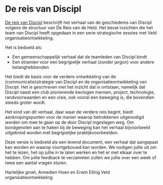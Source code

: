 # De reis van Discipl

[De reis van Discipl](https://erwinelling.github.io/Discipl) beschrijft het verhaal van de geschiedenis van Discipl volgens de structuur van De Reis van de Held. Het bevat inzichten die het team van Discipl heeft opgedaan in een serie strategische sessies met Veld organisatieontwikkeling.

Het is bedoeld als:
* Een gemeenschappelijk verhaal dat de teamleden van Discipl bindt
* Een stramien voor  een begrijpelijk verhaal (zonder jargon) voor andere belanghebbenden

Het biedt de basis voor de verdere ontwikkeling van de (communicatie)strategie van Discipl en de organisatieontwikkeling van Discipl. Het is geschreven met het inzicht dat is ontstaan, namelijk dat Discipl naast een club pionierende bevlogen mensen, project, technologie, randvoorwaarden en een visie, ook vooral een beweging is, die bovendien steeds groter wordt.

Het eind van dit verhaal, daar waar de verdere reis begint, biedt aanknopingspunten voor de manier waarop betrokkenen uitgenodigd worden om mee te gaan op de door Discipl ingeslagen weg. Om bondgenoten aan te haken bij de beweging kan het verhaal bijvoorbeeld uitgebreid worden met begrijpelijke praktijkvoorbeelden.

Deze versie is bedoeld als een levend document, een verhaal dat aangepast kan worden en waarop voortgebouwd kan worden. We nodigen jullie uit om het te lezen, het op jullie in te laten werken en het er met elkaar over te hebben. Om jullie feedback te verzamelen zullen we jullie over een week of twee een aantal vragen sturen.

Hartelijke groet,
Annedien Hoen en Erwin Elling
Veld organisatieontwikkeling
